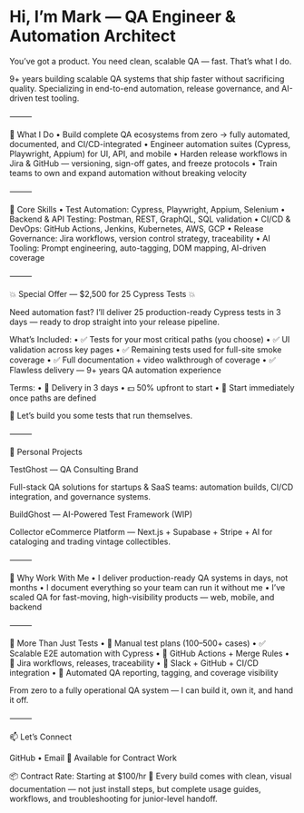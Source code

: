 # Hi, I’m Mark — QA Engineer & Automation Architect

You’ve got a product.
You need clean, scalable QA — fast.
That’s what I do.

9+ years building scalable QA systems that ship faster without sacrificing quality.
Specializing in end-to-end automation, release governance, and AI-driven test tooling.

⸻

🔹 What I Do
	•	Build complete QA ecosystems from zero → fully automated, documented, and CI/CD-integrated
	•	Engineer automation suites (Cypress, Playwright, Appium) for UI, API, and mobile
	•	Harden release workflows in Jira & GitHub — versioning, sign-off gates, and freeze protocols
	•	Train teams to own and expand automation without breaking velocity

⸻

🔹 Core Skills
	•	Test Automation: Cypress, Playwright, Appium, Selenium
	•	Backend & API Testing: Postman, REST, GraphQL, SQL validation
	•	CI/CD & DevOps: GitHub Actions, Jenkins, Kubernetes, AWS, GCP
	•	Release Governance: Jira workflows, version control strategy, traceability
	•	AI Tooling: Prompt engineering, auto-tagging, DOM mapping, AI-driven coverage

⸻

💥 Special Offer — $2,500 for 25 Cypress Tests 💥

Need automation fast?
I’ll deliver 25 production-ready Cypress tests in 3 days — ready to drop straight into your release pipeline.

What’s Included:
	•	✅ Tests for your most critical paths (you choose)
	•	✅ UI validation across key pages
	•	✅ Remaining tests used for full-site smoke coverage
	•	✅ Full documentation + video walkthrough of coverage
	•	✅ Flawless delivery — 9+ years QA automation experience

Terms:
	•	📆 Delivery in 3 days
	•	💵 50% upfront to start
	•	🎯 Start immediately once paths are defined

📩 Let’s build you some tests that run themselves.

⸻

🔹 Personal Projects

TestGhost — QA Consulting Brand

Full-stack QA solutions for startups & SaaS teams: automation builds, CI/CD integration, and governance systems.

BuildGhost — AI-Powered Test Framework (WIP)

Collector eCommerce Platform — Next.js + Supabase + Stripe + AI for cataloging and trading vintage collectibles.

⸻

🔹 Why Work With Me
	•	I deliver production-ready QA systems in days, not months
	•	I document everything so your team can run it without me
	•	I’ve scaled QA for fast-moving, high-visibility products — web, mobile, and backend

⸻

🧱 More Than Just Tests
	•	🧪 Manual test plans (100–500+ cases)
	•	✅ Scalable E2E automation with Cypress
	•	🧰 GitHub Actions + Merge Rules
	•	🧩 Jira workflows, releases, traceability
	•	🔄 Slack + GitHub + CI/CD integration
	•	🚀 Automated QA reporting, tagging, and coverage visibility

From zero to a fully operational QA system — I can build it, own it, and hand it off.

⸻

📫 Let’s Connect

GitHub • Email
🧩 Available for Contract Work

📦 Contract Rate: Starting at $100/hr
📘 Every build comes with clean, visual documentation — not just install steps, but complete usage guides, workflows, and troubleshooting for junior-level handoff.
